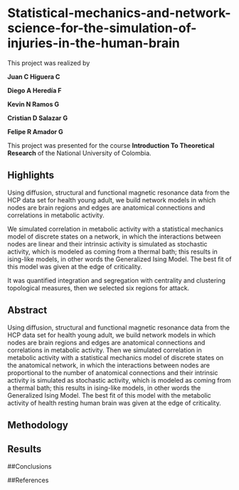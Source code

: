 # Statistical-mechanics-and-network-science-for-the-simulation-of-injuries-in-the-human-brain
This project was realized by

**Juan C Higuera C**

**Diego A Heredía F**

**Kevin N Ramos G**

**Cristian D Salazar G**

**Felipe R Amador G**


This project was presented for the course **Introduction To Theoretical Research** of the National University of Colombia. 

## Highlights

Using diffusion, structural and functional magnetic resonance data from the HCP data set for health young adult, we build network models in which nodes are brain regions and edges are anatomical connections and correlations in metabolic activity. 

We simulated correlation in metabolic activity with a statistical mechanics model of discrete states on a network, in which the interactions between nodes are linear and their intrinsic activity is simulated as stochastic activity, which is modeled as coming from a thermal bath; this results in ising-like models, in other words the Generalized Ising Model. The best fit of this model was given at the edge of criticality.

It was quantified integration and segregation with centrality and clustering topological measures, then we selected six regions for attack.


## Abstract
Using diffusion, structural and functional magnetic resonance data from the HCP data set for health young adult, we build network models in which nodes are brain regions and edges are anatomical connections and correlations in metabolic activity. Then we simulated correlation in metabolic activity with a statistical mechanics model of discrete states on the anatomical network, in which the interactions between nodes are proportional to the number of anatomical connections and their intrinsic activity is simulated as stochastic activity, which is modeled as coming from a thermal bath; this results in ising-like models, in other words the Generalized Ising Model. The best fit of this model with the metabolic activity of health resting human brain was given at the edge of criticality.

## Methodology

## Results

##Conclusions

##References

